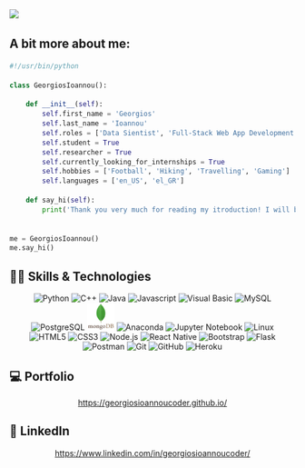 <img src="https://github.com/GeorgiosIoannouCoder/GeorgiosIoannouCoderPublic/blob/main/Georgios_Ioannou_README.gif"/>

## A bit more about me:

```python
#!/usr/bin/python

class GeorgiosIoannou():

    def __init__(self):
        self.first_name = 'Georgios'
        self.last_name = 'Ioannou'
        self.roles = ['Data Sientist', 'Full-Stack Web App Development']
        self.student = True
        self.researcher = True
        self.currently_looking_for_internships = True
        self.hobbies = ['Football', 'Hiking', 'Travelling', 'Gaming']
        self.languages = ['en_US', 'el_GR']

    def say_hi(self):
        print('Thank you very much for reading my itroduction! I will be more than happy to work on a project together!')


me = GeorgiosIoannou()
me.say_hi()
```

## 👨‍💻 Skills & Technologies

<p align="center">
    <img src="https://img.icons8.com/fluency/48/000000/python.png"/ alt="Python">
    <img src="https://img.icons8.com/color/48/000000/c-plus-plus-logo.png"/ alt="C++">
    <img src="https://img.icons8.com/color/48/000000/java-coffee-cup-logo--v1.png"/ alt="Java">
    <img src="https://img.icons8.com/fluency/48/000000/javascript.png"/ alt="Javascript">
    <img src="https://img.icons8.com/fluency/48/000000/visual-basic.png"/ alt="Visual Basic">
    <img src="https://img.icons8.com/fluency/48/000000/mysql-logo.png"/ alt="MySQL">
    <img src="https://img.icons8.com/color/48/000000/postgresql.png"/ alt="PostgreSQL">
    <img src="https://raw.githubusercontent.com/devicons/devicon/master/icons/mongodb/mongodb-original-wordmark.svg" alt="MongoDB" width="48" height="48"/>
    <img src="https://img.icons8.com/fluency/48/000000/anaconda--v2.png"/ alt="Anaconda">
    <img src="https://img.icons8.com/fluency/48/000000/jupyter.png"/ alt="Jupyter Notebook">
    <img src="https://img.icons8.com/color/48/000000/linux--v1.png"/ alt="Linux">
    <br />
    <img src="https://img.icons8.com/color/48/000000/html-5.png"/ alt="HTML5">
    <img src="https://img.icons8.com/color/48/000000/css3.png"/ alt="CSS3">
    <img src="https://img.icons8.com/fluency/48/000000/node-js.png"/ alt="Node.js">
    <img src="https://img.icons8.com/color/48/000000/react-native.png"/ alt="React Native">
    <img src="https://img.icons8.com/color/48/000000/bootstrap.png"/ alt="Bootstrap">
    <img src="https://img.icons8.com/color/48/000000/flask.png"/ alt="Flask">
    <img src="https://www.vectorlogo.zone/logos/getpostman/getpostman-icon.svg"/ alt="Postman" width="43" height="43">
    <img src="https://img.icons8.com/color/48/000000/git.png"/ alt="Git">
    <img src="https://img.icons8.com/fluency/48/000000/github.png"/ alt="GitHub">
    <img src="https://img.icons8.com/color/48/000000/heroku.png"/ alt="Heroku">
</p>

## 💻 Portfolio

<p align="center">
    <a href="https://georgiosioannoucoder.github.io/">https://georgiosioannoucoder.github.io/</a>
</p>

## 💼 LinkedIn

<p align="center">
    <a href="https://www.linkedin.com/in/georgiosioannoucoder/">https://www.linkedin.com/in/georgiosioannoucoder/</a>
</p>

<!--### Hi there 👋-->

<!--
**GeorgiosIoannouCoder/GeorgiosIoannouCoder** is a ✨ _special_ ✨ repository because its `README.md` (this file) appears on your GitHub profile.

Here are some ideas to get you started:

- 🔭 I’m currently working on ...
- 🌱 I’m currently learning ...
- 👯 I’m looking to collaborate on ...
- 🤔 I’m looking for help with ...
- 💬 Ask me about ...
- 📫 How to reach me: ...
- 😄 Pronouns: ...
- ⚡ Fun fact: ...
-->
